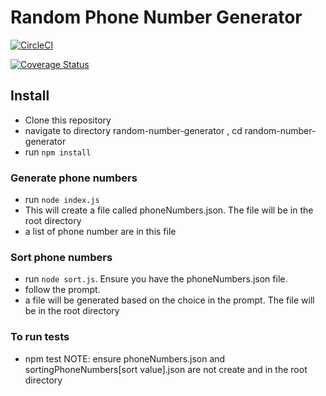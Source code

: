 # Random Phone Number Generator

[![CircleCI](https://circleci.com/gh/HawiCaesar/random-number-generator.svg?style=svg)](https://circleci.com/gh/HawiCaesar/random-number-generator)

[![Coverage Status](https://coveralls.io/repos/github/HawiCaesar/random-number-generator/badge.svg?branch=master)](https://coveralls.io/github/HawiCaesar/random-number-generator?branch=master)

## Install

- Clone this repository
- navigate to directory random-number-generator , cd random-number-generator
- run `npm install`

### Generate phone numbers

- run `node index.js`
- This will create a file called phoneNumbers.json. The file will be in the root directory
- a list of phone number are in this file

### Sort phone numbers

- run `node sort.js`. Ensure you have the phoneNumbers.json file.
- follow the prompt.
- a file will be generated based on the choice in the prompt. The file will be in the root directory

### To run tests

- npm test
  NOTE: ensure phoneNumbers.json and sortingPhoneNumbers[sort value].json are not create and in the root directory
